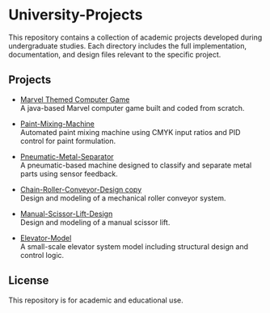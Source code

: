 # University-Projects

This repository contains a collection of academic projects developed during undergraduate studies. Each directory includes the full implementation, documentation, and design files relevant to the specific project.

## Projects

- [Marvel Themed Computer Game](./Marvel-Themed-Game/Marvel.md)  
  A java-based Marvel computer game built and coded from scratch.

- [Paint-Mixing-Machine](./Paint-Mixing-Machine/paint.md)  
  Automated paint mixing machine using CMYK input ratios and PID control for paint formulation.

- [Pneumatic-Metal-Separator](./Pneumatic-Metal-Separator/pneumatic.md)  
  A pneumatic-based machine designed to classify and separate metal parts using sensor feedback.

- [Chain-Roller-Conveyor-Design copy](./Chain-Roller-Conveyor-Design/coneyor.md)  
  Design and modeling of a mechanical roller conveyor system.

- [Manual-Scissor-Lift-Design](./Manual-Scissor-Lift-Design/Scissor.md)  
  Design and modeling of a manual scissor lift.

- [Elevator-Model](./Elevator-Model/elevator.md)  
  A small-scale elevator system model including structural design and control logic.


## License

This repository is for academic and educational use.
